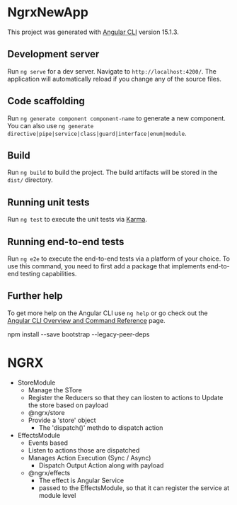 # NgrxNewApp

This project was generated with [Angular CLI](https://github.com/angular/angular-cli) version 15.1.3.

## Development server

Run `ng serve` for a dev server. Navigate to `http://localhost:4200/`. The application will automatically reload if you change any of the source files.

## Code scaffolding

Run `ng generate component component-name` to generate a new component. You can also use `ng generate directive|pipe|service|class|guard|interface|enum|module`.

## Build

Run `ng build` to build the project. The build artifacts will be stored in the `dist/` directory.

## Running unit tests

Run `ng test` to execute the unit tests via [Karma](https://karma-runner.github.io).

## Running end-to-end tests

Run `ng e2e` to execute the end-to-end tests via a platform of your choice. To use this command, you need to first add a package that implements end-to-end testing capabilities.

## Further help

To get more help on the Angular CLI use `ng help` or go check out the [Angular CLI Overview and Command Reference](https://angular.io/cli) page.


npm install --save bootstrap  --legacy-peer-deps

# NGRX
- StoreModule
  - Manage the STore
  - Register the Reducers so that they can liosten to actions to Update the store based on payload
  - @ngrx/store
  - Provide a 'store' object    
    - The 'dispatch()' methdo to dispatch action
- EffectsModule
  - Events based 
  - Listen to actions those are dispatched
  - Manages Action Execution (Sync / Async)
    - Dispatch Output Action along with payload
  - @ngrx/effects
    - The effect is Angular Service
    - passed to the EffectsModule, so that it can register the service at module level       
